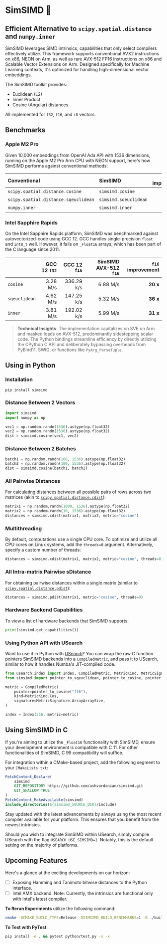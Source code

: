 # SimSIMD 📏

## Efficient Alternative to `scipy.spatial.distance` and `numpy.inner`

SimSIMD leverages SIMD intrinsics, capabilities that only select compilers effectively utilize. This framework supports conventional AVX2 instructions on x86, NEON on Arm, as well as rare AVX-512 FP16 instructions on x86 and Scalable Vector Extensions on Arm. Designed specifically for Machine Learning contexts, it's optimized for handling high-dimensional vector embeddings.

The SimSIMD toolkit provides:

- Euclidean (L2)
- Inner Product
- Cosine (Angular) distances

All implemented for `f32`, `f16`, and `i8` vectors.

## Benchmarks

### Apple M2 Pro

Given 10,000 embeddings from OpenAI Ada API with 1536 dimensions, running on the Apple M2 Pro Arm CPU with NEON support, here's how SimSIMD performs against conventional methods:

| Conventional                         | SimSIMD               | `f32` improvement | `f16` improvement | `i8` improvement |
| :----------------------------------- | :-------------------- | ----------------: | ----------------: | ---------------: |
| `scipy.spatial.distance.cosine`      | `simsimd.cosine`      |          __39 x__ |          __84 x__ |        __196 x__ |
| `scipy.spatial.distance.sqeuclidean` | `simsimd.sqeuclidean` |           __8 x__ |          __25 x__ |         __22 x__ |
| `numpy.inner`                        | `simsimd.inner`       |           __3 x__ |          __10 x__ |         __18 x__ |

### Intel Sapphire Rapids

On the Intel Sapphire Rapids platform, SimSIMD was benchmarked against autovectorized-code using GCC 12. GCC handles single-precision `float` and `int8_t` well. However, it fails on `_Float16` arrays, which has been part of the C language since 2011.

|               | GCC 12 `f32` | GCC 12 `f16` | SimSIMD AVX-512 `f16` | `f16` improvement |
| :------------ | -----------: | -----------: | --------------------: | ----------------: |
| `cosine`      |     3.28 M/s |   336.29 k/s |              6.88 M/s |          __20 x__ |
| `sqeuclidean` |     4.62 M/s |   147.25 k/s |              5.32 M/s |          __36 x__ |
| `inner`       |     3.81 M/s |   192.02 k/s |              5.99 M/s |          __31 x__ |

> __Technical Insights__:
> The implementation capitalizes on SVE on Arm and masked loads on AVX-512, predominantly sidestepping scalar code.
> The Python bindings streamline efficiency by directly utilizing the CPython C API and deliberately bypassing overheads from PyBind11, SWIG, or functions like `PyArg_ParseTuple`.

## Using in Python

### Installation

```sh
pip install simsimd
```

### Distance Between 2 Vectors

```py
import simsimd
import numpy as np

vec1 = np.random.randn(1536).astype(np.float32)
vec2 = np.random.randn(1536).astype(np.float32)
dist = simsimd.cosine(vec1, vec2)
```

### Distance Between 2 Batches

```py
batch1 = np.random.randn(100, 1536).astype(np.float32)
batch2 = np.random.randn(100, 1536).astype(np.float32)
dist = simsimd.cosine(batch1, batch2)
```

### All Pairwise Distances

For calculating distances between all possible pairs of rows across two matrices (akin to [`scipy.spatial.distance.cdist`](https://docs.scipy.org/doc/scipy/reference/generated/scipy.spatial.distance.cdist.html)):

```py
matrix1 = np.random.randn(1000, 1536).astype(np.float32)
matrix2 = np.random.randn(10, 1536).astype(np.float32)
distances = simsimd.cdist(matrix1, matrix2, metric="cosine")
```

### Multithreading

By default, computations use a single CPU core. To optimize and utilize all CPU cores on Linux systems, add the `threads=0` argument. Alternatively, specify a custom number of threads:

```py
distances = simsimd.cdist(matrix1, matrix2, metric="cosine", threads=0)
```

### All Intra-matrix Pairwise sDistance

For obtaining pairwise distances within a single matrix (similar to [`scipy.spatial.distance.pdist`](https://docs.scipy.org/doc/scipy/reference/generated/scipy.spatial.distance.pdist.html)):

```py
distances = simsimd.pdist(matrix1, metric="cosine", threads=0)
```

### Hardware Backend Capabilities

To view a list of hardware backends that SimSIMD supports:

```py
print(simsimd.get_capabilities())
```

### Using Python API with USearch

Want to use it in Python with [USearch](https://github.com/unum-cloud/usearch)?
You can wrap the raw C function pointers SimSIMD backends into a `CompiledMetric`, and pass it to USearch, similar to how it handles Numba's JIT-compiled code.

```py
from usearch.index import Index, CompiledMetric, MetricKind, MetricSignature
from simsimd import pointer_to_sqeuclidean, pointer_to_cosine, pointer_to_inner

metric = CompiledMetric(
    pointer=pointer_to_cosine("f16"),
    kind=MetricKind.Cos,
    signature=MetricSignature.ArrayArraySize,
)

index = Index(256, metric=metric)
```
## Using SimSIMD in C

If you're aiming to utilize the `_Float16` functionality with SimSIMD, ensure your development environment is compatible with C 11. For other functionalities of SimSIMD, C 99 compatibility will suffice.

For integration within a CMake-based project, add the following segment to your `CMakeLists.txt`:

```cmake
FetchContent_Declare(
    simsimd
    GIT_REPOSITORY https://github.com/ashvardanian/simsimd.git
    GIT_SHALLOW TRUE
)
FetchContent_MakeAvailable(simsimd)
include_directories(${simsimd_SOURCE_DIR}/include)
```

Stay updated with the latest advancements by always using the most recent compiler available for your platform. This ensures that you benefit from the newest intrinsics.

Should you wish to integrate SimSIMD within USearch, simply compile USearch with the flag `USEARCH_USE_SIMSIMD=1`. Notably, this is the default setting on the majority of platforms.

## Upcoming Features

Here's a glance at the exciting developments on our horizon:

- [ ] Exposing Hamming and Tanimoto bitwise distances to the Python interface.
- [ ] Intel AMX backend. Note: Currently, the intrinsics are functional only with Intel's latest compiler.

__To Rerun Experiments__ utilize the following command:

```sh
cmake -DCMAKE_BUILD_TYPE=Release -DSIMSIMD_BUILD_BENCHMARKS=1 -B ./build_release && make -C ./build_release && ./build_release/simsimd_bench
```

__To Test with PyTest__:

```sh
pip install -e . && pytest python/test.py -s -x
```
